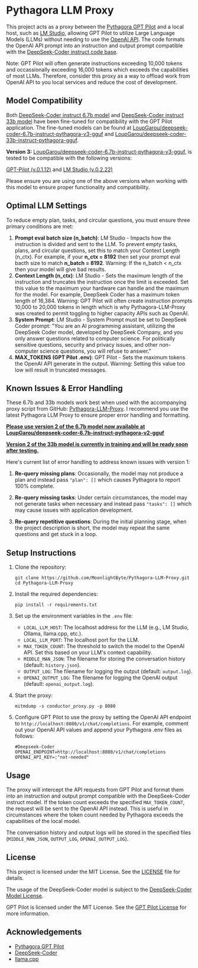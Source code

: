 # Pythagora LLM Proxy

This project acts as a proxy between the [Pythagora GPT Pilot](https://github.com/Pythagora-io/gpt-pilot) and a local host, such as [LM Studio](https://lmstudio.ai), allowing GPT Pilot to utilize Large Language Models (LLMs) without needing to use the [OpenAI API](https://openai.com/). The code formats the OpenAI API prompt into an instruction and output prompt compatible with the [DeepSeek-Coder instruct code base](https://huggingface.co/deepseek-ai/deepseek-coder-6.7b-instruct).

Note: GPT Pilot will often generate instructions exceeding 10,000 tokens and occassionally exceeding 16,000 tokens which exceeds the capabilities of most LLMs. Therefore, consider this proxy as a way to offload work from OpenAI API to you local services and reduce the cost of development.

## Model Compatibility

Both [DeepSeek-Coder instruct 6.7b model](https://huggingface.co/deepseek-ai/deepseek-coder-6.7b-instruct) and [DeepSeek-Coder instruct 33b model](https://huggingface.co/deepseek-ai/deepseek-coder-33b-instruct) have been fine-tuned for compatibility with the GPT Pilot application. The fine-tuned models can be found at [LoupGarou/deepseek-coder-6.7b-instruct-pythagora-v3-gguf](https://huggingface.co/LoupGarou/deepseek-coder-6.7b-instruct-pythagora-v3-gguf) and [LoupGarou/deepseek-coder-33b-instruct-pythagora-gguf](https://huggingface.co/LoupGarou/deepseek-coder-33b-instruct-pythagora-gguf).

**Version 3:** [LoupGarou/deepseek-coder-6.7b-instruct-pythagora-v3-gguf](https://huggingface.co/LoupGarou/deepseek-coder-6.7b-instruct-pythagora-v3-gguf), is tested to be compatible with the following versions:

[GPT-Pilot (v.0.1.12)](https://github.com/Pythagora-io/gpt-pilot/tree/4c1ffa957742c47419ab1aba7f5bf62b3f00bb90) and 
[LM Studio (v.0.2.22)](https://releases.lmstudio.ai/windows/0.2.22/c/latest/LM-Studio-0.2.22-Setup.exe)

Please ensure you are using one of the above versions when working with this model to ensure proper functionality and compatibility.

## Optimal LLM Settings

To reduce empty plan, tasks, and circular questions, you must ensure three primary conditions are met:

1. **Prompt eval batch size (n_batch)**: LM Studio - Impacts how the instruction is divided and sent to the LLM. To prevent empty tasks, plans, and circular questions, set this to match your Context Length (n_ctx). For example, if your **n_ctx = 8192** then set your prompt eval bacth size to match **n_batch = 8192**. Warning: If the n_batch < n_ctx then your model will give bad results.
2. **Context Length (n_ctx)**: LM Studio - Sets the maximum length of the instruction and truncates the instruction once the limit is exceeded. Set this value to the maximum your hardware can handle and the maximum for the model. For example, DeepSeek Coder has a maximum token length of 16,384. Warning: GPT Pilot will often create instruction prompts 10,000 to 20,000 tokens in length which is why Pythagora-LLM-Proxy was created to permit toggling to higher capacity APIs such as OpenAI.
3. **System Prompt**: LM Studio - System Prompt must be set to DeepSeek Coder prompt: "You are an AI programming assistant, utilizing the DeepSeek Coder model, developed by DeepSeek Company, and you only answer questions related to computer science. For politically sensitive questions, security and privacy issues, and other non-computer science questions, you will refuse to answer."
4. **MAX_TOKENS (GPT Pilot .env)**: GPT Pilot - Sets the maximum tokens the OpenAI API generate in the output. Warning: Setting this value too low will result in truncated messages.

## Known Issues & Error Handling

These 6.7b and 33b models work best when used with the accompanying proxy script from GitHub: [Pythagora-LLM-Proxy](https://github.com/MoonlightByte/Pythagora-LLM-Proxy). I recommend you use the latest Pythagora LLM Proxy to ensure proper error handling and formatting.

<u><b>Please use version 2 of the 6.7b model now available at [LoupGarou/deepseek-coder-6.7b-instruct-pythagora-v2-gguf](https://huggingface.co/LoupGarou/deepseek-coder-6.7b-instruct-pythagora-v2-gguf)</b></u>

<u><b>Version 2 of the 33b model is currently in training and will be ready soon after testing.</b></u>

Here's current list of error handling to address known issues with version 1:

1. **Re-query missing plans**: Occasionally, the model may not produce a plan and instead pass `"plan": []` which causes Pythagora to report 100% complete.

2. **Re-query missing tasks**: Under certain circumstances, the model may not generate tasks when necessary and instead pass `"tasks": []` which may cause issues with application development.

3. **Re-query repetitive questions**: During the initial planning stage, when the project description is short, the model may repeat the same questions and get stuck in a loop.

## Setup Instructions

1. Clone the repository:
   ```
   git clone https://github.com/MoonlightByte/Pythagora-LLM-Proxy.git
   cd Pythagora-LLM-Proxy
   ```

2. Install the required dependencies:
   ```
   pip install -r requirements.txt
   ```

3. Set up the environment variables in the `.env` file:
   - `LOCAL_LLM_HOST`: The localhost address for the LLM (e.g., LM Studio, Ollama, llama.cpp, etc.).
   - `LOCAL_LLM_PORT`: The localhost port for the LLM.
   - `MAX_TOKEN_COUNT`: The threshold to switch the model to the OpenAI API. Set this based on your LLM's context capability.
   - `MIDDLE_MAN_JSON`: The filename for storing the conversation history (default: `history.json`).
   - `OUTPUT_LOG`: The filename for logging the output (default: `output.log`).
   - `OPENAI_OUTPUT_LOG`: The filename for logging the OpenAI output (default: `openai_output.log`).

4. Start the proxy:
   ```
   mitmdump -s conductor_proxy.py -p 8080
   ```

5. Configure GPT Pilot to use the proxy by setting the OpenAI API endpoint to `http://localhost:8080/v1/chat/completions`. For example, comment out your OpenAI API values and append your Pythagora .env files as follows:
   ```
   #Deepseek-Coder
   OPENAI_ENDPOINT=http://localhost:8080/v1/chat/completions
   OPENAI_API_KEY=:"not-needed"
   ```

## Usage

The proxy will intercept the API requests from GPT Pilot and format them into an instruction and output prompt compatible with the DeepSeek-Coder instruct model. If the token count exceeds the specified `MAX_TOKEN_COUNT`, the request will be sent to the OpenAI API instead. This is useful in circumstances where the token count needed by Pythagora exceeds the capabilities of the local model.

The conversation history and output logs will be stored in the specified files (`MIDDLE_MAN_JSON`, `OUTPUT_LOG`, `OPENAI_OUTPUT_LOG`).

## License

This project is licensed under the MIT License. See the [LICENSE](LICENSE) file for details.

The usage of the DeepSeek-Coder model is subject to the [DeepSeek-Coder Model License](https://github.com/deepseek-ai/deepseek-coder/blob/main/LICENSE-MODEL).

GPT Pilot is licensed under the MIT License. See the [GPT Pilot License](https://github.com/Pythagora-io/gpt-pilot/blob/main/LICENSE) for more information.

## Acknowledgements

- [Pythagora GPT Pilot](https://github.com/Pythagora-io/pythagora)
- [DeepSeek-Coder](https://github.com/deepseek-ai/deepseek-coder)
- [llama.cpp](https://github.com/ggerganov/llama.cpp)
